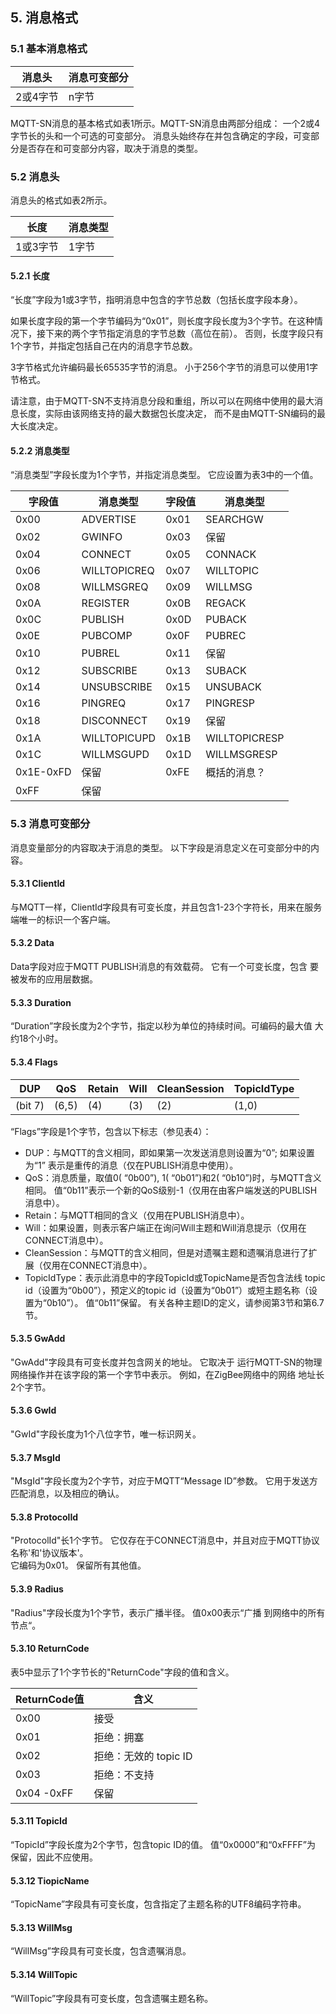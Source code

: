 
## 5. 消息格式

### 5.1 基本消息格式

消息头 | 消息可变部分
---|--- 
2或4字节 | n字节

MQTT-SN消息的基本格式如表1所示。MQTT-SN消息由两部分组成： 一个2或4字节长的头和一个可选的可变部分。 消息头始终存在并包含确定的字段，可变部分是否存在和可变部分内容，取决于消息的类型。  

### 5.2 消息头
消息头的格式如表2所示。  

长度 | 消息类型
---|--- 
1或3字节 | 1字节

#### 5.2.1 长度
“长度”字段为1或3字节，指明消息中包含的字节总数（包括长度字段本身）。  

如果长度字段的第一个字节编码为“0x01”，则长度字段长度为3个字节。在这种情况下，接下来的两个字节指定消息的字节总数（高位在前）。 否则，长度字段只有1个字节，并指定包括自己在内的消息字节总数。   

3字节格式允许编码最长65535字节的消息。 小于256个字节的消息可以使用1字节格式。   

请注意，由于MQTT-SN不支持消息分段和重组，所以可以在网络中使用的最大消息长度，实际由该网络支持的最大数据包长度决定， 而不是由MQTT-SN编码的最大长度决定。  

#### 5.2.2 消息类型
“消息类型”字段长度为1个字节，并指定消息类型。 它应设置为表3中的一个值。  

字段值 | 消息类型 | 字段值 | 消息类型 
---| --- | --- | ---
0x00 | ADVERTISE | 0x01 | SEARCHGW
0x02 | GWINFO | 0x03 | 保留 
0x04 | CONNECT | 0x05 | CONNACK
0x06 | WILLTOPICREQ | 0x07 | WILLTOPIC
0x08 | WILLMSGREQ | 0x09 | WILLMSG
0x0A | REGISTER |  0x0B | REGACK
0x0C | PUBLISH |  0x0D | PUBACK
0x0E | PUBCOMP |  0x0F | PUBREC
0x10 | PUBREL |  0x11 | 保留 
0x12 | SUBSCRIBE |  0x13 | SUBACK
0x14 | UNSUBSCRIBE |  0x15 | UNSUBACK
0x16 | PINGREQ | 0x17 | PINGRESP
0x18 | DISCONNECT |  0x19 | 保留 
0x1A | WILLTOPICUPD |  0x1B | WILLTOPICRESP
0x1C | WILLMSGUPD |  0x1D | WILLMSGRESP
0x1E-0xFD | 保留 |  0xFE | 概括的消息？
0xFF | 保留 |

### 5.3 消息可变部分
消息变量部分的内容取决于消息的类型。 以下字段是消息定义在可变部分中的内容。

#### 5.3.1 ClientId
与MQTT一样，ClientId字段具有可变长度，并且包含1-23个字符长，用来在服务端唯一的标识一个客户端。

#### 5.3.2 Data
Data字段对应于MQTT PUBLISH消息的有效载荷。 它有一个可变长度，包含
要被发布的应用层数据。

#### 5.3.3 Duration
“Duration”字段长度为2个字节，指定以秒为单位的持续时间。可编码的最大值
大约18个小时。 

#### 5.3.4 Flags
DUP | QoS | Retain | Will | CleanSession | TopicIdType 
---| --- | --- | --- |--- |---
(bit 7)|(6,5)|(4)|(3)|(2)|(1,0)

“Flags”字段是1个字节，包含以下标志（参见表4）：
- DUP：与MQTT的含义相同，即如果第一次发送消息则设置为“0”; 如果设置为“1”
表示是重传的消息（仅在PUBLISH消息中使用）。
- QoS：消息质量，取值0( “0b00”), 1( “0b01”)和2( “0b10”)时，与MQTT含义相同。 值“0b11”表示一个新的QoS级别-1（仅用在由客户端发送的PUBLISH消息中）。
- Retain：与MQTT相同的含义（仅用在PUBLISH消息中）。
- Will：如果设置，则表示客户端正在询问Will主题和Will消息提示（仅用在
CONNECT消息中）。
- CleanSession：与MQTT的含义相同，但是对遗嘱主题和遗嘱消息进行了扩展（仅用在CONNECT消息中）。
- TopicIdType：表示此消息中的字段TopicId或TopicName是否包含法线
topic id（设置为“0b00”），预定义的topic id（设置为“0b01”）或短主题名称（设置为“0b10”）。 
值“0b11”保留。 有关各种主题ID的定义，请参阅第3节和第6.7节。 

#### 5.3.5 GwAdd
"GwAdd"字段具有可变长度并包含网关的地址。 它取决于
运行MQTT-SN的物理网络操作并在该字段的第一个字节中表示。 例如，在ZigBee网络中的网络
地址长2个字节。 

#### 5.3.6 GwId
"GwId"字段长度为1个八位字节，唯一标识网关。

#### 5.3.7 MsgId
"MsgId"字段长度为2个字节，对应于MQTT“Message ID”参数。 它用于发送方
匹配消息，以及相应的确认。 

#### 5.3.8 ProtocolId
"ProtocolId"长1个字节。 它仅存在于CONNECT消息中，并且对应于MQTT协议
名称'和'协议版本'。  
它编码为0x01。 保留所有其他值。 

#### 5.3.9 Radius
"Radius"字段长度为1个字节，表示广播半径。 值0x00表示“广播
到网络中的所有节点“。 

#### 5.3.10 ReturnCode
表5中显示了1个字节长的"ReturnCode"字段的值和含义。  

ReturnCode值 | 含义 
--- | --- 
0x00 | 接受
0x01 | 拒绝：拥塞
0x02 | 拒绝：无效的 topic ID
0x03 | 拒绝：不支持
0x04 -0xFF | 保留

#### 5.3.11 TopicId
“TopicId”字段长度为2个字节，包含topic ID的值。 值“0x0000”和“0xFFFF”为
保留，因此不应使用。 

#### 5.3.12 TiopicName
“TopicName”字段具有可变长度，包含指定了主题名称的UTF8编码字符串。

#### 5.3.13 WillMsg
“WillMsg”字段具有可变长度，包含遗嘱消息。

#### 5.3.14 WillTopic
“WillTopic”字段具有可变长度，包含遗嘱主题名称。

